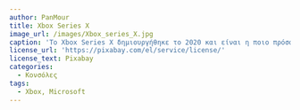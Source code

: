 ```yaml
---
author: PanMour
title: Xbox Series X
image_url: /images/Xbox_series_X.jpg
caption: 'Το Xbox Series X δημιουργήθηκε το 2020 και είναι η ποιο πρόσφατη έκδοση του Xbox. Έχει πρόσβαση στο "Game Pass" το οποίο επιτρέπει την πρόσβαση σε σχεδόν όλα τα παιχνίδια που είναι διαθέσιμα.'
license_url: 'https://pixabay.com/el/service/license/'
license_text: Pixabay
categories:
  - Κονσόλες
tags:
  - Xbox, Microsoft
---
```

